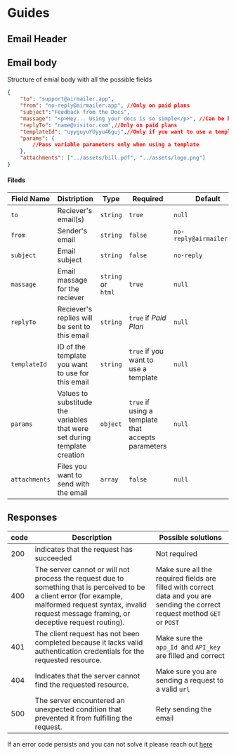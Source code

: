 # Guides

## Email Header

## Email body
Structure of emial body with all the possible fields

```json
{
    "to": "support@airmailer.app",
    "from": "no-reply@airmailer.app", //Only on paid plans
    "subject":"Feedback from the Docs",
    "massage": "<p>Hey... Using your docs is so simple</p>", //Can be html or string
    "replyTo": "name@visitor.com",//Only on paid plans
    "templateId": "uyyguyuYUyyu46guj",//Only if you want to use a template
    "params": {
        //Pass variable parameters only when using a template
    },
    "attachments": ["../assets/bill.pdf", "../assets/logo.png"]
}
```

#### Fileds

|Field Name |Distription        | Type          | Required  | Default   |
|-----------|------------       |-------------- |-----------|-----------|
|`to`       |Reciever's email(s)|`string`       |`true`     |`null    ` |
|`from`     |Sender's email     |`string`       |`false`    |`no-reply@airmailer.app    ` |
|`subject`  |Email subject      |`string`       |`false`    |`no-reply` |
|`massage`  |Email massage for the reciever|`string` or `html`       |`true`     |`null    ` |
|`replyTo`  |Reciever's replies will be sent to this email|`string`       |`true` if *Paid Plan*    |`null    ` |
|`templateId`|ID of the template you want to use for this email|`string`       |`true` if you want to use a template    |`null    ` |
|`params`       |Values to substitude the variables that were set during template creation|`object`       |`true` if using a template that accepts parameters    |`null    ` |
|`attachments`       |Files you want to send with the email|`array`       |`false`     |`null    ` |

## Responses

| code  | Description | Possible solutions |
|------ |-------------|--------------------|
|200    |indicates that the request has succeeded                                                                                   | Not required|
|400    |The server cannot or will not process the request due to something that is perceived to be a client error (for example, malformed request syntax, invalid request message framing, or deceptive request routing).|Make sure all the required fields are filled with correct data and you are sending the correct request method `GET` or `POST`|
|401    |The client request has not been completed because it lacks valid authentication credentials for the requested resource.    |Make sure the `app_Id `and `API_key` are filled and correct|
|404    |Indicates that the server cannot find the requested resource.                                                              | Make sure you are sending a request to a valid `url`
|500    |The server encountered an unexpected condition that prevented it from fulfilling the request.                              |Rety sending the email                                      |

If an error code persists and you can not solve it please reach out [here](https://discord.gg/FYCFCT6Y)